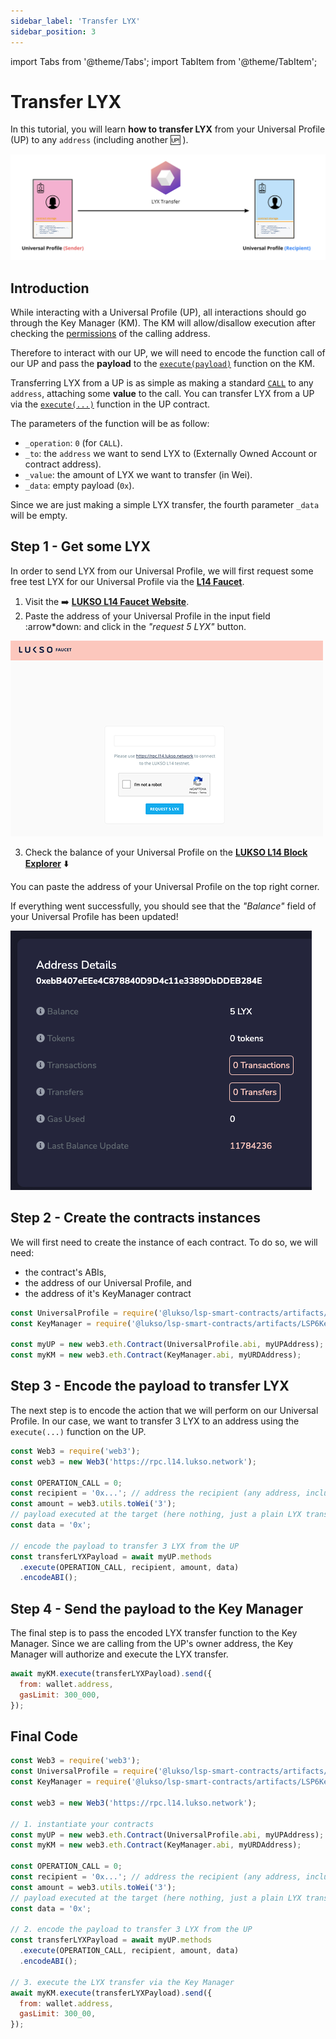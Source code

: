 ```yaml
---
sidebar_label: 'Transfer LYX'
sidebar_position: 3
---
```


import Tabs from '@theme/Tabs';
import TabItem from '@theme/TabItem';

# Transfer LYX

In this tutorial, you will learn **how to transfer LYX** from your Universal Profile (UP) to any `address` (including another :up: ).

![Guide - How to send LYX from a Universal Profile](./img/guide-LYX-transfer.jpeg)

## Introduction

While interacting with a Universal Profile (UP), all interactions should go through the Key Manager (KM). The KM will allow/disallow execution after checking the [permissions](../../standards/universal-profile/04-lsp6-key-manager.md#permission-values) of the calling address.

Therefore to interact with our UP, we will need to encode the function call of our UP and pass the **payload** to the [`execute(payload)`](../../standards/smart-contracts/lsp6-key-manager.md#execute) function on the KM.

Transferring LYX from a UP is as simple as making a standard [`CALL`](../../standards/universal-profile/04-lsp6-key-manager.md#permission-values) to any `address`, attaching some **value** to the call. You can transfer LYX from a UP via the [`execute(...)`](../../standards/smart-contracts/lsp0-erc725-account.md) function in the UP contract.

The parameters of the function will be as follow:

- `_operation`: `0` (for `CALL`).
- `_to`: the `address` we want to send LYX to (Externally Owned Account or contract address).
- `_value`: the amount of LYX we want to transfer (in Wei).
- `_data`: empty payload (`0x`).

Since we are just making a simple LYX transfer, the fourth parameter `_data` will be empty.

## Step 1 - Get some LYX

In order to send LYX from our Universal Profile, we will first request some free test LYX for our Universal Profile via the **[L14 Faucet](http://faucet.l14.lukso.network/)**.

1. Visit the :arrow_right: **[LUKSO L14 Faucet Website](http://faucet.l14.lukso.network/)**.
2. Paste the address of your Universal Profile in the input field :arrow\*down: and click in the _"request 5 LYX"_ button.

![L14 Faucet screenshot](./img/L14-faucet.png)

3. Check the balance of your Universal Profile on the **[LUKSO L14 Block Explorer](https://blockscout.com/lukso/l14)** :arrow_down:

You can paste the address of your Universal Profile on the top right corner.

If everything went successfully, you should see that the _"Balance"_ field of your Universal Profile has been updated!

![LUKSO L14 Network Block Explorer (screenshot)](./img/l14-explorer.png)

## Step 2 - Create the contracts instances

We will first need to create the instance of each contract. To do so, we will need:

- the contract's ABIs,
- the address of our Universal Profile, and
- the address of it's KeyManager contract

```typescript
const UniversalProfile = require('@lukso/lsp-smart-contracts/artifacts/UniversalProfile.json');
const KeyManager = require('@lukso/lsp-smart-contracts/artifacts/LSP6KeyManager.json');

const myUP = new web3.eth.Contract(UniversalProfile.abi, myUPAddress);
const myKM = new web3.eth.Contract(KeyManager.abi, myURDAddress);
```

## Step 3 - Encode the payload to transfer LYX

The next step is to encode the action that we will perform on our Universal Profile. In our case, we want to transfer 3 LYX to an address using the `execute(...)` function on the UP.

```typescript
const Web3 = require('web3');
const web3 = new Web3('https://rpc.l14.lukso.network');

const OPERATION_CALL = 0;
const recipient = '0x...'; // address the recipient (any address, including an other UP)
const amount = web3.utils.toWei('3');
// payload executed at the target (here nothing, just a plain LYX transfer)
const data = '0x';

// encode the payload to transfer 3 LYX from the UP
const transferLYXPayload = await myUP.methods
  .execute(OPERATION_CALL, recipient, amount, data)
  .encodeABI();
```

## Step 4 - Send the payload to the Key Manager

The final step is to pass the encoded LYX transfer function to the Key Manager. Since we are calling from the UP's owner address, the Key Manager will authorize and execute the LYX transfer.

```javascript
await myKM.execute(transferLYXPayload).send({
  from: wallet.address,
  gasLimit: 300_000,
});
```

## Final Code

```javascript
const Web3 = require('web3');
const UniversalProfile = require('@lukso/lsp-smart-contracts/artifacts/UniversalProfile.json');
const KeyManager = require('@lukso/lsp-smart-contracts/artifacts/LSP6KeyManager.json');

const web3 = new Web3('https://rpc.l14.lukso.network');

// 1. instantiate your contracts
const myUP = new web3.eth.Contract(UniversalProfile.abi, myUPAddress);
const myKM = new web3.eth.Contract(KeyManager.abi, myURDAddress);

const OPERATION_CALL = 0;
const recipient = '0x...'; // address the recipient (any address, including an other UP)
const amount = web3.utils.toWei('3');
// payload executed at the target (here nothing, just a plain LYX transfer)
const data = '0x';

// 2. encode the payload to transfer 3 LYX from the UP
const transferLYXPayload = await myUP.methods
  .execute(OPERATION_CALL, recipient, amount, data)
  .encodeABI();

// 3. execute the LYX transfer via the Key Manager
await myKM.execute(transferLYXPayload).send({
  from: wallet.address,
  gasLimit: 300_00,
});
```
